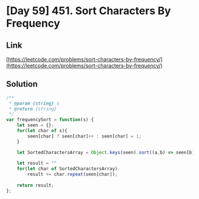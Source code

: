 # [Day 59] 451. Sort Characters By Frequency

<a name="r4AfM"></a>
## Link
[https://leetcode.com/problems/sort-characters-by-frequency/](https://leetcode.com/problems/sort-characters-by-frequency/)
<a name="Xeifp"></a>
## Solution
```javascript
/**
 * @param {string} s
 * @return {string}
 */
var frequencySort = function(s) {
    let seen = {}; 
    for(let char of s){
        seen[char] ? seen[char]++ : seen[char] = 1;
    }

    let SortedCharactersArray = Object.keys(seen).sort((a,b) => seen[b] - seen[a]);
    
    let result = "" 
    for(let char of SortedCharactersArray)
        result += char.repeat(seen[char]);
    
    return result;
};
```
